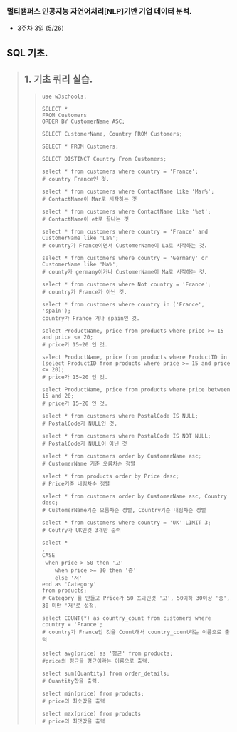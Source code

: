### 멀티캠퍼스 인공지능 자연어처리[NLP]기반 기업 데이터 분석.
- 3주차 3일 (5/26)
 
SQL 기초.
---
> ## 1. 기초 쿼리 실습.
>> ``` MySQL
>> use w3schools;
>> 
>> SELECT *
>> FROM Customers
>> ORDER BY CustomerName ASC;
>> 
>> SELECT CustomerName, Country FROM Customers;
>> 
>> SELECT * FROM Customers;
>> 
>> SELECT DISTINCT Country From Customers;
>> 
>> select * from customers where country = 'France';
>> # country France인 것.
>> 
>> select * from customers where ContactName like 'Mar%';
>> # ContactName이 Mar로 시작하는 것
>> 
>> select * from customers where ContactName like '%et';
>> # ContactName이 et로 끝나는 것
>> 
>> select * from customers where country = 'France' and CustomerName like 'La%';
>> # country가 France이면서 CustomerName이 La로 시작하는 것.
>> 
>> select * from customers where country = 'Germany' or CustomerName like 'Ma%';
>> # county가 germany이거나 CustomerName이 Ma로 시작하는 것.
>> 
>> select * from customers where Not country = 'France';
>> # country가 France가 아닌 것.
>> 
>> select * from customers where country in ('France', 'spain');
>> country가 France 거나 spain인 것.
>> 
>> select ProductName, price from products where price >= 15 and price <= 20;
>> # price가 15~20 인 것.
>> 
>> select ProductName, price from products where ProductID in (select ProductID from products where price >= 15 and price <= 20);
>> # price가 15~20 인 것.
>> 
>> select ProductName, price from products where price between 15 and 20;
>> # price가 15~20 인 것.
>> 
>> select * from customers where PostalCode IS NULL;
>> # PostalCode가 NULL인 것.
>> 
>> select * from customers where PostalCode IS NOT NULL;
>> # PostalCode가 NULL이 아닌 것
>> 
>> select * from customers order by CustomerName asc;
>> # CustomerName 기준 오름차순 정렬
>> 
>> select * from products order by Price desc;
>> # Price기준 내림차순 정렬
>> 
>> select * from customers order by CustomerName asc, Country desc;
>> # CustomerName기준 오름차순 정렬, Country기준 내림차순 정렬
>> 
>> select * from customers where country = 'UK' LIMIT 3;
>> # Coutry가 UK인것 3개만 출력
>> 
>> select *
>> ,
>> CASE
>> 	when price > 50 then '고'
>>     when price >= 30 then '중'
>>     else '저'
>> end as 'Category'
>> from products;
>> # Category 를 만들고 Price가 50 초과인것 '고', 50이하 30이상 '중', 30 미만 '저'로 설정.
>> 
>> select COUNT(*) as country_count from customers where country = 'France';
>> # country가 France인 것을 Count해서 country_count라는 이름으로 출력
>> 
>> select avg(price) as '평균' from products;
>> #price의 평균을 평균이라는 이름으로 출력.
>> 
>> select sum(Quantity) from order_details;
>> # Quantity합을 출력.
>> 
>> select min(price) from products;
>> # price의 최솟값을 출력
>> 
>> select max(price) from products
>> # price의 최댓값을 출력
>> ```
